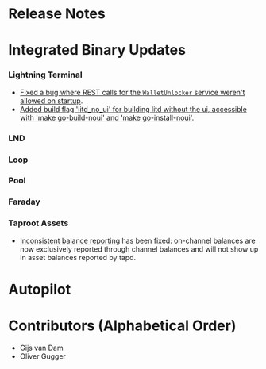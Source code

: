 # Release Notes

# Integrated Binary Updates

### Lightning Terminal

* [Fixed a bug where REST calls for the `WalletUnlocker` service weren't allowed
  on startup](https://github.com/lightninglabs/lightning-terminal/pull/806).
* [Added build flag 'litd_no_ui' for building litd without the ui, accessible 
with 'make go-build-noui' and 'make go-install-noui'](https://github.com/lightninglabs/lightning-terminal/pull/500).

### LND

### Loop

### Pool

### Faraday

### Taproot Assets

* [Inconsistent balance 
  reporting](https://github.com/lightninglabs/lightning-terminal/pull/871) has
  been fixed: on-channel balances are now exclusively reported through channel
  balances and will not show up in asset balances reported by tapd.

# Autopilot

# Contributors (Alphabetical Order)

* Gijs van Dam
* Oliver Gugger